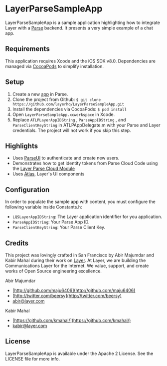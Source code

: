 # LayerParseSampleApp

LayerParseSampleApp is a sample application highlighting how to integrate Layer with a [Parse](http://parse.com) backend. It presents a very simple example of a chat app.

## Requirements

This application requires Xcode and the iOS SDK v8.0. Dependencies are managed via [CocoaPods](http://cocoapods.org/) to simplify installation.

## Setup

1. Create a new [app](https://parse.com/apps) in Parse.
1. Clone the project from Github: `$ git clone https://github.com/layerhq/LayerParseSampleApp.git`
2. Install the dependencies via CocoaPods: `$ pod install`
3. Open `LayerParseSampleApp.xcworkspace` in Xcode.
4. Replace `ATLPLayerAppIDString` , `ParseAppIDString` , and `ParseClientKeyString` in ATLPAppDelegate.m with your Parse and Layer credentials. The project will not work if you skip this step.

## Highlights

* Uses [ParseUI](https://github.com/ParsePlatform/ParseUI-iOS) to authenticate and create new users.
* Demonstrates how to get identity tokens from Parse Cloud Code using the [Layer Parse Cloud Module](https://github.com/layerhq/layer-parse-module)
* Uses [Atlas](https://atlas.layer.com), Layer's UI components

## Configuration

In order to populate the sample app with content, you must configure the following variable inside Constants.h:

* `LQSLayerAppIDString`: The Layer application identifier for you application.
* `ParseAppIDString`: Your Parse App ID.
* `ParseClientKeyString`: Your Parse Client Key.

## Credits

This project was lovingly crafted in San Francisco by Abir Majumdar and Kabir Mahal during their work on [Layer](http://layer.com). At Layer, we are building the Communications Layer for the Internet. We value, support, and create works of Open Source engineering excellence.

Abir Majumdar

- [http://github.com/maju6406](http://github.com/maju6406)
- [http://twitter.com/beersy](http://twitter.com/beersy)
- [abir@layer.com](mailto:abir@layer.com)

Kabir Mahal

- [https://github.com/kmahal/](https://github.com/kmahal/)
- [kabir@layer.com](mailto:abir@layer.com)

## License

LayerParseSampleApp is available under the Apache 2 License. See the LICENSE file for more info.
